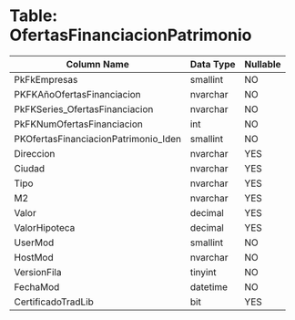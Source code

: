 # Table: OfertasFinanciacionPatrimonio

| Column Name | Data Type | Nullable |
|-------------|-----------|----------|
| PkFkEmpresas | smallint | NO |
| PKFKAñoOfertasFinanciacion | nvarchar | NO |
| PkFKSeries_OfertasFinanciacion | nvarchar | NO |
| PkFKNumOfertasFinanciacion | int | NO |
| PKOfertasFinanciacionPatrimonio_Iden | smallint | NO |
| Direccion | nvarchar | YES |
| Ciudad | nvarchar | YES |
| Tipo | nvarchar | YES |
| M2 | nvarchar | YES |
| Valor | decimal | YES |
| ValorHipoteca | decimal | YES |
| UserMod | smallint | NO |
| HostMod | nvarchar | NO |
| VersionFila | tinyint | NO |
| FechaMod | datetime | NO |
| CertificadoTradLib | bit | YES |
